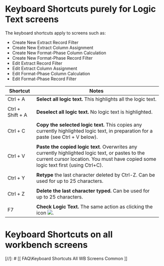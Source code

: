   
# Keyboard Shortcuts purely for Logic Text screens
  
The keyboard shortcuts apply to screens such as:
-   Create New Extract Record Filter
-   Create New Extract Column Assignment
-   Create New Format-Phase Column Calculation
-   Create New Format-Phase Record Filter
-   Edit Extract Record Filter
-   Edit Extract Column Assignment
-   Edit Format-Phase Column Calculation
-   Edit Format-Phase Record Filter
  
  
|Shortcut|Notes|
|--------|-----|
|Ctrl + A|**Select all logic text.** This highlights all the logic text.|
| | |
|Ctrl + Shift + A|**Deselect all logic text.** No logic text is highlighted.|
| | |
|Ctrl + C|**Copy the selected logic text.** This copies any currently highlighted logic text, in preparation for a paste \(see Ctrl + V below\).|
| | |
|Ctrl + V|**Paste the copied logic text**. Overwrites any currently highlighted logic text, or pastes to the current cursor location. You must have copied some logic text first \(using Ctrl+C\).|
| | |
|Ctrl + Y|**Retype** the last character deleted by Ctrl-Z. Can be used for up to 25 characters.|
| | |
|Ctrl + Z|**Delete the last character typed.** Can be used for up to 25 characters.|
| | |
|F7|**Check Logic Text.** The same action as clicking the icon ![](../images/Icon_ValidLT_02.gif).|
  
  
# Keyboard Shortcuts on all workbench screens 
  
[//]: # [[ FAQ\Keyboard Shortcuts All WB Screens Common ]]  
